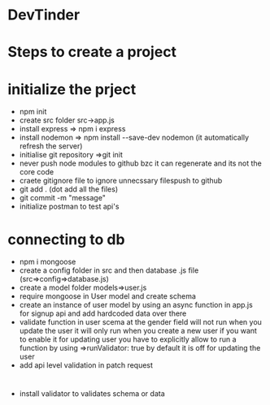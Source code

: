 # DevTinder 
# Steps to create a project
# initialize the prject


- npm init
- create src folder src->app.js
- install express => npm i express
- install nodemon => npm install --save-dev nodemon (it automatically refresh the server)
- initialise git repository =>git init
- never push node modules to github bzc it can regenerate and its not the core code
- craete gitignore file to ignore unnecssary filespush to github
- git add . (dot add all the files)
- git commit -m "message"
- initialize postman to test api's
# connecting to db
- npm i mongoose 
- create a config folder in src and then database .js file (src=>config=>database.js)
- create a model folder models=>user.js
- require mongoose in User model and create schema 
- create an instance of user model by using an async function in app.js for signup api and add hardcoded data over there
- validate function in user scema at the gender field will not run when you update the user it will only run when you create a new user if you want to enable it for updating user you have to explicitly allow to run a function by using =>runValidator: true by default it is off for updating the user
- add api level validation in patch request 

#
- install validator to validates schema or data





